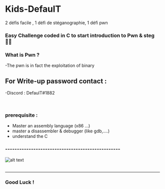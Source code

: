 # Kids-DefaulT

2 défis facile , 1 défi de stéganographie, 1 défi pwn

### Easy Challenge coded in C to start introduction to Pwn & steg 👨‍💻

### What is Pwn ? 

-The pwn is in fact the exploitation of binary

## For Write-up password contact :

-Discord : DefaulT#1882

<br />

### prerequisite :
- Master an assembly language (x86 ...)
- master a disassembler & debugger (like gdb,....)
- understand the C

### -------------------------------------------------
![alt text](https://media.giphy.com/media/2pnyTqK8eJ7ucAE1za/giphy.gif)
<br />
<br />

---
### Good Luck !
